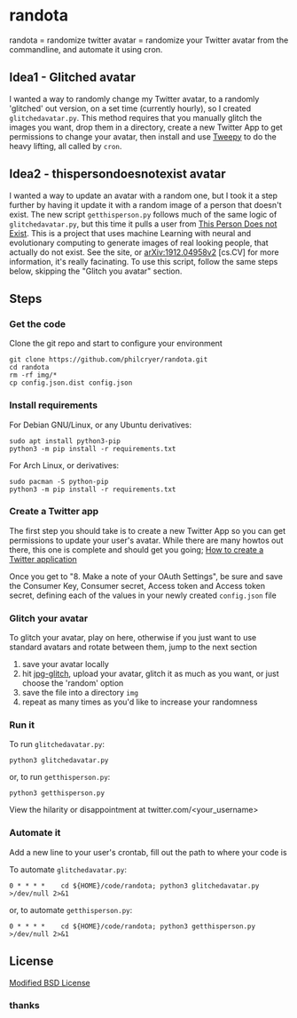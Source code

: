 # randota

randota = randomize twitter avatar = randomize your Twitter avatar from the commandline, and automate it using cron.

## Idea1 - Glitched avatar

I wanted a way to randomly change my Twitter avatar, to a randomly 'glitched' out version, on a set time (currently hourly), so I created `glitchedavatar.py`. This method requires that you manually glitch the images you want, drop them in a directory, create a new Twitter App to get permissions to change your avatar, then install and use [Tweepy](https://www.tweepy.org/) to do the heavy lifting, all called by `cron`.

## Idea2 - thispersondoesnotexist avatar

I wanted a way to update an avatar with a random one, but I took it a step further by having it update it with a random image of a person that doesn't exist. The new script `getthisperson.py` follows much of the same logic of `glitchedavatar.py`, but this time it pulls a user from [This Person Does not Exist](https://www.thispersondoesnotexist.com/). This is a project that uses machine Learning with neural and evolutionary computing to generate images of real looking people, that actually do not exist. See the site, or [arXiv:1912.04958v2](https://arxiv.org/abs/1912.04958) [cs.CV] for more information, it's really facinating. To use this script, follow the same steps below, skipping the "Glitch you avatar" section.

## Steps

### Get the code

Clone the git repo and start to configure your environment

```
git clone https://github.com/philcryer/randota.git
cd randota
rm -rf img/*
cp config.json.dist config.json
```

### Install requirements

For Debian GNU/Linux, or any Ubuntu derivatives:

```
sudo apt install python3-pip
python3 -m pip install -r requirements.txt
```

For Arch Linux, or derivatives:

```
sudo pacman -S python-pip
python3 -m pip install -r requirements.txt
```

### Create a Twitter app

The first step you should take is to create a new Twitter App so you can get permissions to update your user's avatar. While there are many howtos out there, this one is complete and should get you going; [How to create a Twitter application](https://docs.inboundnow.com/guide/create-twitter-application/)

Once you get to "8. Make a note of your OAuth Settings", be sure and save the Consumer Key, Consumer secret, Access token and Access token secret, defining each of the values in your newly created `config.json` file

### Glitch your avatar

To glitch your avatar, play on here, otherwise if you just want to use standard avatars and rotate between them, jump to the next section

1) save your avatar locally
2) hit [jpg-glitch](https://snorpey.github.io/jpg-glitch/), upload your avatar, glitch it as much as you want, or just choose the 'random' option
3) save the file into a directory `img`
4) repeat as many times as you'd like to increase your randomness


### Run it

To run `glitchedavatar.py`:

```
python3 glitchedavatar.py
```

or, to run `getthisperson.py`:

```
python3 getthisperson.py
```

View the hilarity or disappointment at twitter.com/<your_username>

### Automate it

Add a new line to your user's crontab, fill out the path to where your code is

To automate `glitchedavatar.py`:

```
0 * * * *    cd ${HOME}/code/randota; python3 glitchedavatar.py >/dev/null 2>&1
```

or, to automate `getthisperson.py`:

```
0 * * * *    cd ${HOME}/code/randota; python3 getthisperson.py >/dev/null 2>&1
```

## License

[Modified BSD License](LICENSE.md)

### thanks
